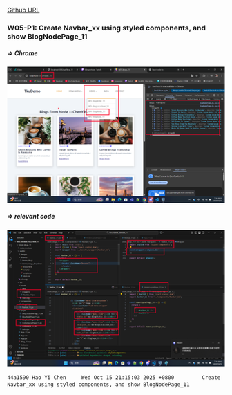 [Github URL](https://github.com/213410011/1141-2N-demo-yihaochen-11)

### W05-P1: Create Navbar_xx using styled components, and show BlogNodePage_11
 
##### => Chrome
 
![](w05-p1-1.png)
 
##### => relevant code
 
![](w05-p1-2.png)
 
```
44a1590 Hao Yi Chen     Wed Oct 15 21:15:03 2025 +0800         Create Navbar_xx using styled components, and show BlogNodePage_11
```